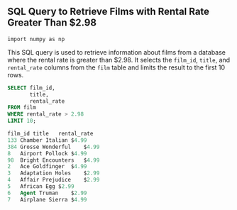 ## SQL Query to Retrieve Films with Rental Rate Greater Than $2.98
```
import numpy as np
```
This SQL query is used to retrieve information about films from a database where the rental rate is greater than $2.98. It selects the `film_id`, `title`, and `rental_rate` columns from the `film` table and limits the result to the first 10 rows.

```sql
SELECT film_id,
       title,
       rental_rate
FROM film
WHERE rental_rate > 2.98
LIMIT 10;

film_id	title	rental_rate
133	Chamber Italian	$4.99
384	Grosse Wonderful	$4.99
8	Airport Pollock	$4.99
98	Bright Encounters	$4.99
2	Ace Goldfinger	$4.99
3	Adaptation Holes	$2.99
4	Affair Prejudice	$2.99
5	African Egg	$2.99
6	Agent Truman	$2.99
7	Airplane Sierra	$4.99
